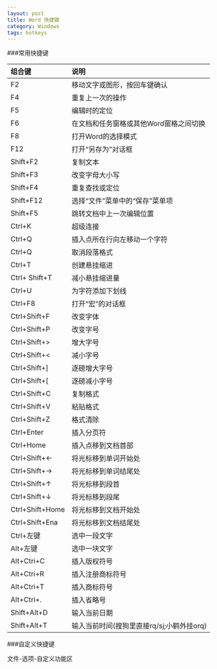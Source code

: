 ```yaml
---
layout: post
title: Word 快捷键
category: Windows
tags: hotkeys
---
```

###常用快捷键


| 组合键   | 说明     |
|:---------|:---------|
|F2 | 移动文字或图形，按回车键确认
|F4 | 重复上一次的操作
|F5 | 编辑时的定位
|F6 | 在文档和任务窗格或其他Word窗格之间切换
|F8 | 打开Word的选择模式
|F12 | 打开“另存为”对话框
|Shift+F2 | 复制文本
|Shift+F3 | 改变字母大小写
|Shift+F4 | 重复查找或定位
|Shift+F12 | 选择“文件”菜单中的“保存”菜单项
|Shift+F5 | 跳转文档中上一次编辑位置
|Ctrl+K | 超级连接
|Ctrl+Q | 插入点所在行向左移动一个字符
|Ctrl+Q | 取消段落格式
|Ctrl+T | 创建悬挂缩进
|Ctrl+ Shift+T | 减小悬挂缩进量
|Ctrl+U | 为字符添加下划线
|Ctrl+F8 | 打开“宏”的对话框
|Ctrl+Shift+F | 改变字体
|Ctrl+Shift+P | 改变字号
|Ctrl+Shift+> | 增大字号
|Ctrl+Shift+< | 减小字号
|Ctrl+Shift+] | 逐磅增大字号
|Ctrl+Shift+[ | 逐磅减小字号
|Ctrl+Shift+C | 复制格式
|Ctrl+Shift+V | 粘贴格式
|Ctrl+Shift+Z | 格式清除
|Ctrl+Enter | 插入分页符
|Ctrl+Home | 插入点移到文档首部
|Ctrl+Shift+← | 将光标移到单词开始处
|Ctrl+Shift+→ | 将光标移到单词结尾处
|Ctrl+Shift+↑ | 将光标移到段首
|Ctrl+Shift+↓ | 将光标移到段尾
|Ctrl+Shift+Home | 将光标移到文档开始处
|Ctrl+Shift+Ena | 将光标移到文档结尾处
|Ctrl+左键 | 选中一段文字
|Alt+左键 | 选中一块文字
|Alt+Ctri+C | 插入版权符号
|Alt+Ctri+R | 插入注册商标符号
|Alt+Ctri+T | 插入商标符号
|Alt+Ctri+. | 插入省略号
|Shift+Alt+D | 输入当前日期
|Shift+Alt+T | 输入当前时间(搜狗里直接rq/sj;小鹤外挂orq)

###自定义快捷键

文件-选项-自定义功能区
